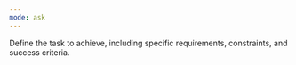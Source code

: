 ```yaml
---
mode: ask
---
```

Define the task to achieve, including specific requirements, constraints, and success criteria.
